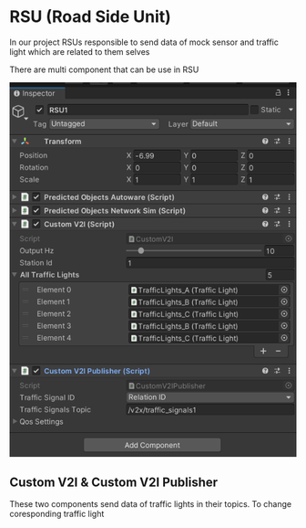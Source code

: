 # RSU (Road Side Unit)

In our project RSUs responsible to send data of mock sensor and traffic light which are related to them selves

There are multi component that can be use in RSU 

![alt text](image.png)


## Custom V2I & Custom V2I Publisher

These two components send data of traffic lights in their topics. To change coresponding traffic light 